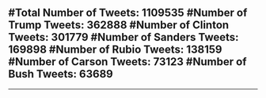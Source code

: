 #Total Number of Tweets: 1109535 
#Number of Trump Tweets: 362888
#Number of Clinton Tweets: 301779
#Number of Sanders Tweets: 169898
#Number of Rubio Tweets: 138159
#Number of Carson Tweets: 73123
#Number of Bush Tweets: 63689
---
---
